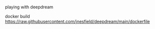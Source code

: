 playing with deepdream

docker build https://raw.githubusercontent.com/jnesfield/deepdream/main/dockerfile

